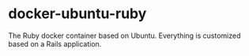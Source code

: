 # docker-ubuntu-ruby

The Ruby docker container based on Ubuntu.
Everything is customized based on a Rails application.

